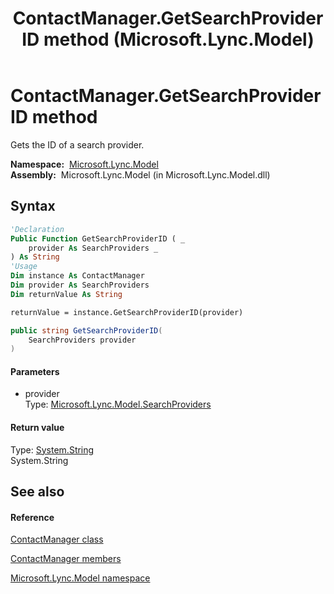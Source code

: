 ﻿---
title: ContactManager.GetSearchProviderID method  (Microsoft.Lync.Model)
TOCTitle: 'GetSearchProviderID method '
ms:assetid: M:Microsoft.Lync.Model.ContactManager.GetSearchProviderID(Microsoft.Lync.Model.SearchProviders)_DI_3_UC_OCS14MrefLyncWPF
ms:mtpsurl: https://msdn.microsoft.com/en-us/library/microsoft.lync.model.contactmanager.getsearchproviderid(v=office.15)
ms:contentKeyID: 48601997
ms.date: 07/28/2014
mtps_version: v=office.15
f1_keywords:
- Microsoft.Lync.Model.ContactManager.GetSearchProviderID
dev_langs:
- CSharp
- JScript
- VB
- other
---

# ContactManager.GetSearchProviderID method

Gets the ID of a search provider.

**Namespace:**  [Microsoft.Lync.Model](microsoft-lync-model-namespace_2.md)  
**Assembly:**  Microsoft.Lync.Model (in Microsoft.Lync.Model.dll)

## Syntax

``` vb
'Declaration
Public Function GetSearchProviderID ( _
    provider As SearchProviders _
) As String
'Usage
Dim instance As ContactManager
Dim provider As SearchProviders
Dim returnValue As String

returnValue = instance.GetSearchProviderID(provider)
```

``` csharp
public string GetSearchProviderID(
    SearchProviders provider
)
```

#### Parameters

  - provider  
    Type: [Microsoft.Lync.Model.SearchProviders](searchproviders-enumeration-microsoft-lync-model_2.md)  

#### Return value

Type: [System.String](http://msdn2.microsoft.com/en-us/library/s1wwdcbf)  
System.String  

## See also

#### Reference

[ContactManager class](contactmanager-class-microsoft-lync-model_2.md)

[ContactManager members](contactmanager-members-microsoft-lync-model_2.md)

[Microsoft.Lync.Model namespace](microsoft-lync-model-namespace_2.md)

